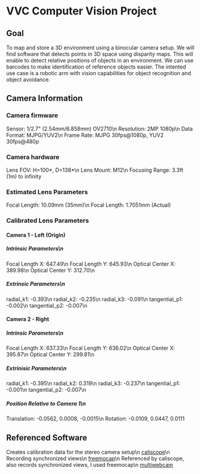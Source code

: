 # VVC Computer Vision Project

## Goal

To map and store a 3D environment using a binocular camera setup. We will find software that detects points in 3D space using disparity maps. This will enable to detect relative positions of objects in an environment. We can use barcodes to make identification of reference objects easier. The intented use case is a robotic arm with vision capabilities for object recognition and object avoidance.

## Camera Information

### Camera firmware

Sensor: 1/2.7" (2.54mm/6.858mm) OV2710\n
Resolution: 2MP 1080p\n
Data Format: MJPG/YUV2\n
Frame Rate: MJPG 30fps@1080p, YUV2 30fps@480p

### Camera hardware

Lens FOV: H=100*, D=138*\n
Lens Mount: M12\n
Focusing Range: 3.3ft (1m) to infinity

### Estimated Lens Parameters

Focal Length: 10.09mm (35mm)\n
Focal Length: 1.7051mm (Actual)

### Calibrated Lens Parameters

#### Camera 1 - Left (Origin)

##### Intrinsic Parameters\n
Focal Length X: 647.49\n
Focal Length Y: 645.93\n
Optical Center X: 389.98\n
Optical Center Y: 312.70\n
##### Extrinsic Parameters\n
radial_k1: -0.393\n
radial_k2: -0.235\n
radial_k3: -0.091\n
tangential_p1: -0.002\n
tangential_p2: -0.007\n

#### Camera 2 - Right

##### Intrinsic Parameters\n
Focal Length X: 637.33\n
Focal Length Y: 636.02\n
Optical Center X: 395.87\n
Optical Center Y: 299.81\n
##### Extrinisic Parameters\n
radial_k1: -0.395\n
radial_k2: 0.319\n
radial_k3: -0.237\n
tangential_p1: -0.001\n
tangential_p2: -0.007\n
##### Position Relative to Camera 1\n
Translation: -0.0562, 0.0008, -0.0015\n
Rotation: -0.0109, 0.0447, 0.0111

## Referenced Software

Creates calibration data for the stereo camera setup\n
[caliscope](https://github.com/mprib/caliscope)\n
Recording synchronized views\n
[freemocap](https://github.com/freemocap/freemocap)\n
Referenced by caliscope, also records synchronized views, I used freemocap\n
[multiwebcam](https://github.com/mprib/multiwebcam)